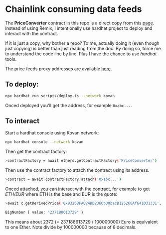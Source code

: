 # Chainlink consuming data feeds

The **PriceConverter** contract in this repo is a direct copy from this [page](https://docs.chain.link/docs/get-the-latest-price/).
Instead of using Remix, I intentionally use hardhat project to deploy and interact with the contract.

If it is just a copy, why bother a repo? To me, actually doing it (even though just copying) is better than just reading from the doc. By doing so, force me to understand the code line by line. Plus I have the chance to use _hardhat_ tools.

The price feeds proxy addresses are available [here](https://docs.chain.link/docs/ethereum-addresses/).

## To deploy:

```sh
npx hardhat run scripts/deploy.ts --network kovan
```

Onced deployed you'll get the address, for example `0xabc...`.

## To interact

Start a hardhat console using Kovan network:

```sh
npx hardhat console --network kovan
```

Then get the contract factory:

```sh
>contractFactory = await ethers.getContractFactory('PriceConverter')
```

Then use the contract factory to attach the contract using its address.

```sh
>contract = await contractFactory.attach('0xabc...')
```

Onced attached, you can interact with the contract, for example to get _ETH/EUR_ where ETH is the base and EUR is the quote:

```sh
>await c.getDerivedPrice('0x9326BFA02ADD2366b30bacB125260Af641031331', '0x0c15Ab9A0DB086e062194c273CC79f41597Bbf13', 8)

BigNumber { value: "237188613729" }
```

This means about 2372 (= 237188613729 / 100000000) Euro is equivalent to one Ether. Note divide by 100000000 because of 8 decimals.
